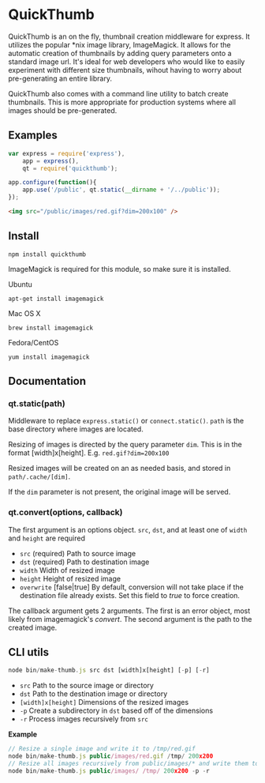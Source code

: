 # QuickThumb

QuickThumb is an on the fly, thumbnail creation middleware for express.  It utilizes the popular *nix image library, ImageMagick.  It allows for the automatic creation of thumbnails by adding query parameters onto a standard image url.  It's ideal for web developers who would like to easily experiment with different size thumbnails, wihout having to worry about pre-generating an entire library.

QuickThumb also comes with a command line utility to batch create thumbnails.  This is more appropriate for production systems where all images should be pre-generated.

## Examples

```js
var express = require('express'),
    app = express(),
    qt = require('quickthumb');

app.configure(function(){
    app.use('/public', qt.static(__dirname + '/../public'));
});
```

```html
<img src="/public/images/red.gif?dim=200x100" />
```

## Install

    npm install quickthumb

ImageMagick is required for this module, so make sure it is installed.

Ubuntu

    apt-get install imagemagick

Mac OS X

    brew install imagemagick

Fedora/CentOS

    yum install imagemagick


## Documentation

### qt.static(path)

Middleware to replace `express.static()` or `connect.static()`.  `path` is the base directory where images are located.

Resizing of images is directed by the query parameter `dim`.  This is in the format [width]x[height]. E.g. `red.gif?dim=200x100`

Resized images will be created on an as needed basis, and stored in `path/.cache/[dim]`.

If the `dim` parameter is not present, the original image will be served.

### qt.convert(options, callback)

The first argument is an options object. `src`, `dst`, and at least one of `width` and `height` are required

* `src` (required) Path to source image
* `dst` (required) Path to destination image
* `width` Width of resized image
* `height` Height of resized image
* `overwrite` [false|true] By default, conversion will not take place if the destination file already exists.  Set this field to *true* to force creation.

The callback argument gets 2 arguments. The first is an error object, most likely from imagemagick's *convert*.  The second argument is the path to the created image.


## CLI utils

```js
node bin/make-thumb.js src dst [width]x[height] [-p] [-r]
```

* `src` Path to the source image or directory
* `dst` Path to the destination image or directory
* `[width]x[height]` Dimensions of the resized images
* `-p` Create a subdirectory in `dst` based off of the dimensions
* `-r` Process images recursively from `src`

__Example__

```js
// Resize a single image and write it to /tmp/red.gif
node bin/make-thumb.js public/images/red.gif /tmp/ 200x200
// Resize all images recursively from public/images/* and write them to /tmp/200x200/*
node bin/make-thumb.js public/images/ /tmp/ 200x200 -p -r
```

